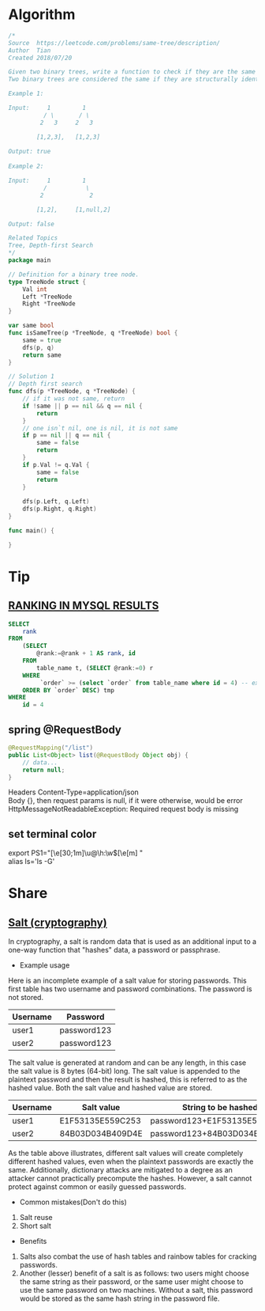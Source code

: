 # Algorithm

```Go
/*
Source  https://leetcode.com/problems/same-tree/description/
Author  Tian
Created 2018/07/20

Given two binary trees, write a function to check if they are the same or not.
Two binary trees are considered the same if they are structurally identical and the nodes have the same value.

Example 1:

Input:     1         1
          / \       / \
         2   3     2   3

        [1,2,3],   [1,2,3]
        
Output: true
        
Example 2:

Input:     1         1
          /           \
         2             2

        [1,2],     [1,null,2]

Output: false

Related Topics 
Tree, Depth-first Search
*/
package main

// Definition for a binary tree node.
type TreeNode struct {
    Val int
    Left *TreeNode
    Right *TreeNode
}

var same bool
func isSameTree(p *TreeNode, q *TreeNode) bool {
    same = true
    dfs(p, q)
    return same
}

// Solution 1
// Depth first search
func dfs(p *TreeNode, q *TreeNode) {
    // if it was not same, return
    if !same || p == nil && q == nil {
        return
    }
    // one isn`t nil, one is nil, it is not same
    if p == nil || q == nil {
        same = false
        return
    }
    if p.Val != q.Val {
        same = false
        return
    }
    
    dfs(p.Left, q.Left)
    dfs(p.Right, q.Right)
}

func main() {

}
```

# Tip

## [RANKING IN MYSQL RESULTS](https://stackoverflow.com/questions/2520357/mysql-get-row-number-on-select)
```SQL
SELECT 
    rank
FROM
    (SELECT 
        @rank:=@rank + 1 AS rank, id
    FROM
        table_name t, (SELECT @rank:=0) r
    WHERE
         `order` >= (select `order` from table_name where id = 4) -- exclude id =4 after data
    ORDER BY `order` DESC) tmp
WHERE
    id = 4
```

## spring @RequestBody

```Java
@RequestMapping("/list")
public List<Object> list(@RequestBody Object obj) {
    // data...
    return null;
}
```
Headers Content-Type=application/json <br/>
Body {}, then request params is null, if it were otherwise, would be error HttpMessageNotReadableException: Required request body is missing

## set terminal color

export PS1="\[\e[30;1m\]\u@\h:\w\$\[\e[m\] " <br/>
alias ls='ls -G'

# Share

## [Salt (cryptography)](https://en.wikipedia.org/wiki/Salt_(cryptography))

In cryptography, a salt is random data that is used as an additional input to a one-way function that "hashes" data, a password or passphrase.

* Example usage

Here is an incomplete example of a salt value for storing passwords. This first table has two username and password combinations. The password is not stored.

Username | Password
--- | ---
user1 | password123
user2 | password123

The salt value is generated at random and can be any length, in this case the salt value is 8 bytes (64-bit) long. The salt value is appended to the plaintext password and then the result is hashed, this is referred to as the hashed value. Both the salt value and hashed value are stored.

Username | Salt value | String to be hashed | Hashed value = SHA256 (Password + Salt value)
--- | --- | --- | ---
user1 | E1F53135E559C253 | password123+E1F53135E559C253 | 72AE25495A7981C40622D49F9A52E4F1565C90F048F59027BD9C8C8900D5C3D8
user2 | 84B03D034B409D4E | password123+84B03D034B409D4E | B4B6603ABC670967E99C7E7F1389E40CD16E78AD38EB1468EC2AA1E62B8BED3A

As the table above illustrates, different salt values will create completely different hashed values, even when the plaintext passwords are exactly the same. Additionally, dictionary attacks are mitigated to a degree as an attacker cannot practically precompute the hashes. However, a salt cannot protect against common or easily guessed passwords.

* Common mistakes(Don't do this)

1. Salt reuse
2. Short salt

* Benefits

1. Salts also combat the use of hash tables and rainbow tables for cracking passwords.
2. Another (lesser) benefit of a salt is as follows: two users might choose the same string as their password, or the same user might choose to use the same password on two machines. Without a salt, this password would be stored as the same hash string in the password file.
